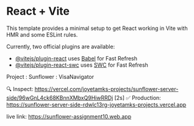 # React + Vite

This template provides a minimal setup to get React working in Vite with HMR and some ESLint rules.

Currently, two official plugins are available:

- [@vitejs/plugin-react](https://github.com/vitejs/vite-plugin-react/blob/main/packages/plugin-react/README.md) uses [Babel](https://babeljs.io/) for Fast Refresh
- [@vitejs/plugin-react-swc](https://github.com/vitejs/vite-plugin-react-swc) uses [SWC](https://swc.rs/) for Fast Refresh

Project : Sunflower : VisaNavigator

<!-- Server side  -->

🔍 Inspect: https://vercel.com/joyetamks-projects/sunflower-server-side/96wGnL4ck68KBnnXMbxQ9HiwRRDj [2s]
✅ Production: https://sunflower-server-side-rdwlc13rg-joyetamks-projects.vercel.app

live link: https://sunflower-assignment10.web.app
